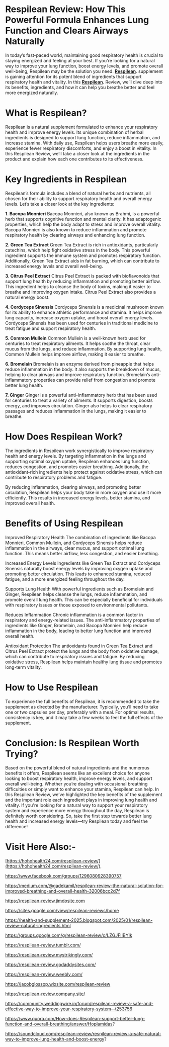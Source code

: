 # Respilean Review: How This Powerful Formula Enhances Lung Function and Clears Airways Naturally

In today’s fast-paced world, maintaining good respiratory health is crucial to staying energized and feeling at your best. If you're looking for a natural way to improve your lung function, boost energy levels, and promote overall well-being, Respilean may be the solution you need. **[Respilean](https://www.facebook.com/groups/1296080928390757)**. supplement is gaining attention for its potent blend of ingredients that support respiratory health and vitality. In this **[Respilean](https://hohohealth24.com/respilean-review/)**. Review, we’ll dive deep into its benefits, ingredients, and how it can help you breathe better and feel more energized naturally.

# What is Respilean?

Respilean is a natural supplement formulated to enhance your respiratory health and improve energy levels. Its unique combination of herbal ingredients is designed to support lung function, reduce inflammation, and increase stamina. With daily use, Respilean helps users breathe more easily, experience fewer respiratory discomforts, and enjoy a boost in vitality.
In this Respilean Review, we’ll take a closer look at the ingredients in the product and explain how each one contributes to its effectiveness.

# Key Ingredients in Respilean

Respilean’s formula includes a blend of natural herbs and nutrients, all chosen for their ability to support respiratory health and overall energy levels. Let’s take a closer look at the key ingredients:

**1. Bacopa Monnieri**
Bacopa Monnieri, also known as Brahmi, is a powerful herb that supports cognitive function and mental clarity. It has adaptogenic properties, which help the body adapt to stress and improve overall vitality. Bacopa Monnieri is also known to reduce inflammation and promote respiratory health by clearing airways and enhancing lung function.

**2. Green Tea Extract**
Green Tea Extract is rich in antioxidants, particularly catechins, which help fight oxidative stress in the body. This powerful ingredient supports the immune system and promotes respiratory function. Additionally, Green Tea Extract aids in fat burning, which can contribute to increased energy levels and overall well-being.

**3. Citrus Peel Extract**
Citrus Peel Extract is packed with bioflavonoids that support lung health by reducing inflammation and promoting better airflow. This ingredient helps to cleanse the body of toxins, making it easier to breathe and improving oxygen intake. Citrus Peel Extract also provides a natural energy boost.

**4. Cordyceps Sinensis**
Cordyceps Sinensis is a medicinal mushroom known for its ability to enhance athletic performance and stamina. It helps improve lung capacity, increase oxygen uptake, and boost overall energy levels. Cordyceps Sinensis has been used for centuries in traditional medicine to treat fatigue and support respiratory health.

**5. Common Mullein**
Common Mullein is a well-known herb used for centuries to treat respiratory ailments. It helps soothe the throat, clear mucus from the lungs, and reduce inflammation. By supporting lung health, Common Mullein helps improve airflow, making it easier to breathe.

**6. Bromelain**
Bromelain is an enzyme derived from pineapple that helps reduce inflammation in the body. It also supports the breakdown of mucus, helping to clear airways and improve respiratory function. Bromelain’s anti-inflammatory properties can provide relief from congestion and promote better lung health.

**7. Ginger**
Ginger is a powerful anti-inflammatory herb that has been used for centuries to treat a variety of ailments. It supports digestion, boosts energy, and improves circulation. Ginger also helps to clear respiratory passages and reduces inflammation in the lungs, making it easier to breathe.

# How Does Respilean Work?

The ingredients in Respilean work synergistically to improve respiratory health and energy levels. By targeting inflammation in the lungs and supporting optimal oxygen uptake, Respilean enhances lung function, reduces congestion, and promotes easier breathing. Additionally, the antioxidant-rich ingredients help protect against oxidative stress, which can contribute to respiratory problems and fatigue.

By reducing inflammation, clearing airways, and promoting better circulation, Respilean helps your body take in more oxygen and use it more efficiently. This results in increased energy levels, better stamina, and improved overall health.

# Benefits of Using Respilean

Improved Respiratory Health The combination of ingredients like Bacopa Monnieri, Common Mullein, and Cordyceps Sinensis helps reduce inflammation in the airways, clear mucus, and support optimal lung function. This means better airflow, less congestion, and easier breathing.

Increased Energy Levels Ingredients like Green Tea Extract and Cordyceps Sinensis naturally boost energy levels by improving oxygen uptake and promoting better circulation. This leads to enhanced stamina, reduced fatigue, and a more energized feeling throughout the day.
	
Supports Lung Health With powerful ingredients such as Bromelain and Ginger, Respilean helps cleanse the lungs, reduce inflammation, and promote overall lung health. This can be especially beneficial for individuals with respiratory issues or those exposed to environmental pollutants.

Reduces Inflammation Chronic inflammation is a common factor in respiratory and energy-related issues. The anti-inflammatory properties of ingredients like Ginger, Bromelain, and Bacopa Monnieri help reduce inflammation in the body, leading to better lung function and improved overall health.

Antioxidant Protection The antioxidants found in Green Tea Extract and Citrus Peel Extract protect the lungs and the body from oxidative damage, which can contribute to respiratory issues and fatigue. By reducing oxidative stress, Respilean helps maintain healthy lung tissue and promotes long-term vitality.

# How to Use Respilean

To experience the full benefits of Respilean, it is recommended to take the supplement as directed by the manufacturer. Typically, you’ll need to take one or two capsules per day, preferably with a meal. For optimal results, consistency is key, and it may take a few weeks to feel the full effects of the supplement.

# Conclusion: Is Respilean Worth Trying?

Based on the powerful blend of natural ingredients and the numerous benefits it offers, Respilean seems like an excellent choice for anyone looking to boost respiratory health, improve energy levels, and support overall well-being. Whether you’re dealing with occasional breathing difficulties or simply want to enhance your stamina, Respilean can help.
In this Respilean Review, we’ve highlighted the key benefits of the supplement and the important role each ingredient plays in improving lung health and vitality. If you're looking for a natural way to support your respiratory system and experience more energy throughout the day, Respilean is definitely worth considering.
So, take the first step towards better lung health and increased energy levels—try Respilean today and feel the difference!

# Visit Here Also:-

[https://hohohealth24.com/respilean-review/](https://hohohealth24.com/respilean-review/).

https://www.facebook.com/groups/1296080928390757

https://medium.com/@gadekamil/respilean-review-the-natural-solution-for-improved-breathing-and-overall-health-32006bcc2d7f

https://respilean-review.jimdosite.com

https://sites.google.com/view/respilean-reviews/home

https://health-and-supplement-2025.blogspot.com/2025/01/respilean-review-natural-ingredients.html

https://groups.google.com/g/respilean-review/c/LZGJFIIBYIk

https://respilean-review.tumblr.com/

https://respilean-review.mystrikingly.com/

https://respilean-review.godaddysites.com/

https://respilean-review.weebly.com/

https://jacobglossop.wixsite.com/respilean-review

https://respilean-review.company.site/

https://community.weddingwire.in/forum/respilean-review-a-safe-and-effective-way-to-improve-your-respiratory-system--t253756

https://www.quora.com/How-does-Respilean-support-better-lung-function-and-overall-breathing/answer/Hoplamidas?

https://soundcloud.com/respilean-review/respilean-review-a-safe-natural-way-to-improve-lung-health-and-boost-energy?


